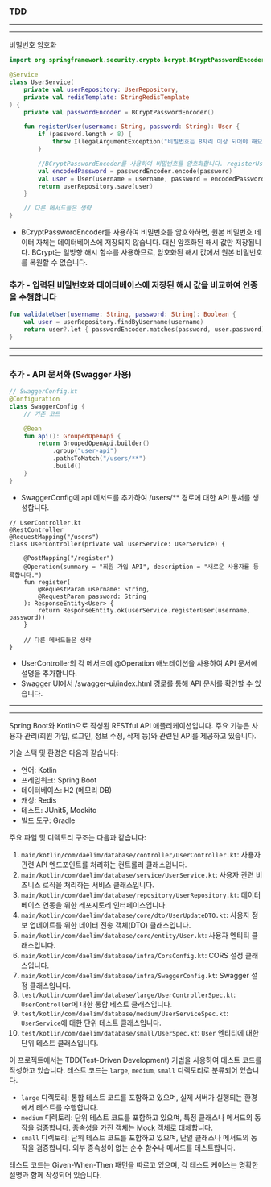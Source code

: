 
### TDD

---
---

비밀번호 암호화

``` kotlin
import org.springframework.security.crypto.bcrypt.BCryptPasswordEncoder

@Service
class UserService(
    private val userRepository: UserRepository,
    private val redisTemplate: StringRedisTemplate
) {
    private val passwordEncoder = BCryptPasswordEncoder()

    fun registerUser(username: String, password: String): User {
        if (password.length < 8) {
            throw IllegalArgumentException("비밀번호는 8자리 이상 되어야 해요.")
        }

        //BCryptPasswordEncoder를 사용하여 비밀번호를 암호화합니다. registerUser 메서드 내에서 passwordEncoder.encode(password)를 호출하여 비밀번호를 암호화한 뒤, User 객체를 생성하고 저장합니다.
        val encodedPassword = passwordEncoder.encode(password)
        val user = User(username = username, password = encodedPassword)
        return userRepository.save(user)
    }

    // 다른 메서드들은 생략
}
```

- BCryptPasswordEncoder를 사용하여 비밀번호를 암호화하면, 원본 비밀번호 데이터 자체는 데이터베이스에 저장되지 않습니다. 대신 암호화된 해시 값만 저장됩니다. BCrypt는 일방향 해시 함수를 사용하므로, 암호화된 해시 값에서 원본 비밀번호를 복원할 수 없습니다.

### 추가 - 입력된 비밀번호와 데이터베이스에 저장된 해시 값을 비교하여 인증을 수행합니다
``` kotlin
fun validateUser(username: String, password: String): Boolean {
    val user = userRepository.findByUsername(username)
    return user?.let { passwordEncoder.matches(password, user.password) } ?: false
}
```


---
---

### 추가 - API 문서화 (Swagger 사용)

``` kotlin
// SwaggerConfig.kt
@Configuration
class SwaggerConfig {
    // 기존 코드

    @Bean
    fun api(): GroupedOpenApi {
        return GroupedOpenApi.builder()
            .group("user-api")
            .pathsToMatch("/users/**")
            .build()
    }
}
```
- SwaggerConfig에 api 메서드를 추가하여 /users/** 경로에 대한 API 문서를 생성합니다.

```
// UserController.kt
@RestController
@RequestMapping("/users")
class UserController(private val userService: UserService) {

    @PostMapping("/register")
    @Operation(summary = "회원 가입 API", description = "새로운 사용자를 등록합니다.")
    fun register(
        @RequestParam username: String,
        @RequestParam password: String
    ): ResponseEntity<User> {
        return ResponseEntity.ok(userService.registerUser(username, password))
    }

    // 다른 메서드들은 생략
}
```
- UserController의 각 메서드에 @Operation 애노테이션을 사용하여 API 문서에 설명을 추가합니다.
- Swagger UI에서 /swagger-ui/index.html 경로를 통해 API 문서를 확인할 수 있습니다.


---
---



Spring Boot와 Kotlin으로 작성된 RESTful API 애플리케이션입니다. 
주요 기능은 사용자 관리(회원 가입, 로그인, 정보 수정, 삭제 등)와 관련된 API를 제공하고 있습니다.

기술 스택 및 환경은 다음과 같습니다:
- 언어: Kotlin
- 프레임워크: Spring Boot
- 데이터베이스: H2 (메모리 DB)
- 캐싱: Redis
- 테스트: JUnit5, Mockito
- 빌드 도구: Gradle

주요 파일 및 디렉토리 구조는 다음과 같습니다:
1. `main/kotlin/com/daelim/database/controller/UserController.kt`: 사용자 관련 API 엔드포인트를 처리하는 컨트롤러 클래스입니다.
2. `main/kotlin/com/daelim/database/service/UserService.kt`: 사용자 관련 비즈니스 로직을 처리하는 서비스 클래스입니다.
3. `main/kotlin/com/daelim/database/repository/UserRepository.kt`: 데이터베이스 연동을 위한 레포지토리 인터페이스입니다.
4. `main/kotlin/com/daelim/database/core/dto/UserUpdateDTO.kt`: 사용자 정보 업데이트를 위한 데이터 전송 객체(DTO) 클래스입니다.
5. `main/kotlin/com/daelim/database/core/entity/User.kt`: 사용자 엔티티 클래스입니다.
6. `main/kotlin/com/daelim/database/infra/CorsConfig.kt`: CORS 설정 클래스입니다.
7. `main/kotlin/com/daelim/database/infra/SwaggerConfig.kt`: Swagger 설정 클래스입니다.
8. `test/kotlin/com/daelim/database/large/UserControllerSpec.kt`: `UserController`에 대한 통합 테스트 클래스입니다.
9. `test/kotlin/com/daelim/database/medium/UserServiceSpec.kt`: `UserService`에 대한 단위 테스트 클래스입니다.
10. `test/kotlin/com/daelim/database/small/UserSpec.kt`: `User` 엔티티에 대한 단위 테스트 클래스입니다.

이 프로젝트에서는 TDD(Test-Driven Development) 기법을 사용하여 테스트 코드를 작성하고 있습니다. 테스트 코드는 `large`, `medium`, `small` 디렉토리로 분류되어 있습니다.

- `large` 디렉토리: 통합 테스트 코드를 포함하고 있으며, 실제 서버가 실행되는 환경에서 테스트를 수행합니다.
- `medium` 디렉토리: 단위 테스트 코드를 포함하고 있으며, 특정 클래스나 메서드의 동작을 검증합니다. 종속성을 가진 객체는 Mock 객체로 대체합니다.
- `small` 디렉토리: 단위 테스트 코드를 포함하고 있으며, 단일 클래스나 메서드의 동작을 검증합니다. 외부 종속성이 없는 순수 함수나 메서드를 테스트합니다.

테스트 코드는 Given-When-Then 패턴을 따르고 있으며, 각 테스트 케이스는 명확한 설명과 함께 작성되어 있습니다.





